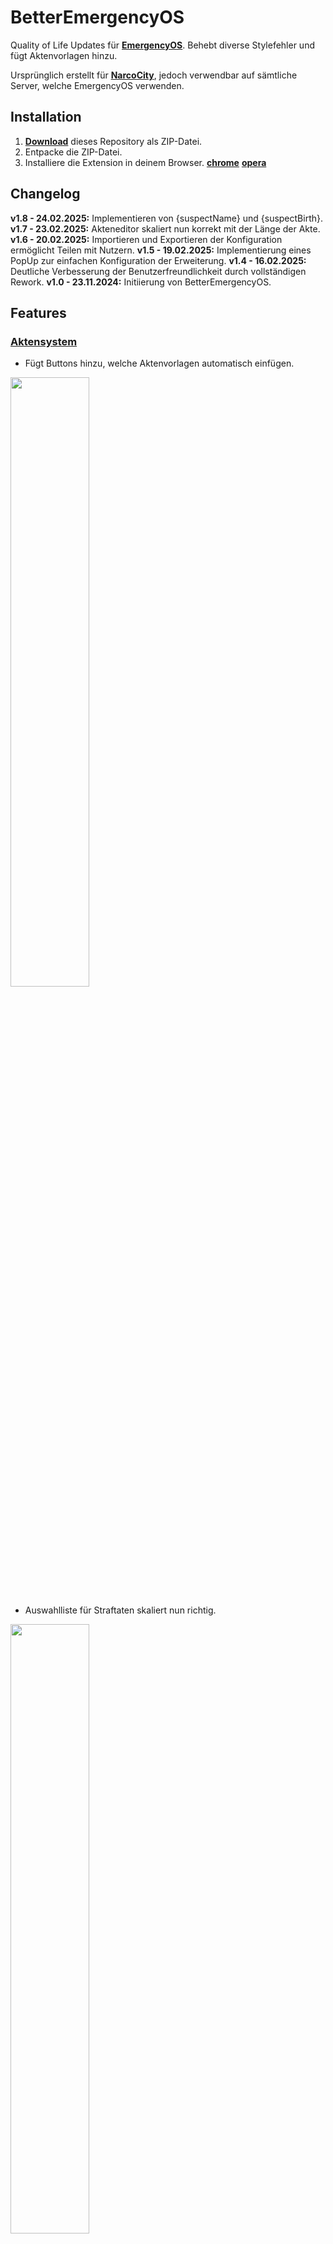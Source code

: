 # BetterEmergencyOS

Quality of Life Updates für [**EmergencyOS**](https://emergencyos.de). Behebt diverse Stylefehler und fügt Aktenvorlagen hinzu.

Ursprünglich erstellt für [**NarcoCity**](https://discord.gg/narcocity), jedoch verwendbar auf sämtliche Server, welche EmergencyOS verwenden. 

## Installation

1. **[Download](https://github.com/Just2Ez/emergencyos_addon/archive/refs/heads/main.zip)** dieses Repository als ZIP-Datei.
2. Entpacke die ZIP-Datei.
3. Installiere die Extension in deinem Browser. **[chrome](https://developer.chrome.com/docs/extensions/get-started/tutorial/hello-world?hl=de#load-unpacked)** **[opera](https://help.opera.com/en/extensions/testing/)**

## Changelog

**v1.8 - 24.02.2025:** Implementieren von {suspectName} und {suspectBirth}.
**v1.7 - 23.02.2025:** Akteneditor skaliert nun korrekt mit der Länge der Akte.
**v1.6 - 20.02.2025:** Importieren und Exportieren der Konfiguration ermöglicht Teilen mit Nutzern.
**v1.5 - 19.02.2025:** Implementierung eines PopUp zur einfachen Konfiguration der Erweiterung.
**v1.4 - 16.02.2025:** Deutliche Verbesserung der Benutzerfreundlichkeit durch vollständigen Rework.
**v1.0 - 23.11.2024:** Initiierung von BetterEmergencyOS.

## Features

### <ins>Aktensystem</ins>

- Fügt Buttons hinzu, welche Aktenvorlagen automatisch einfügen.

<img src="https://i.imgur.com/kv2zYb8.png" width="50%">

- Auswahlliste für Straftaten skaliert nun richtig.

<img src="https://i.imgur.com/vALoLWe.png" width="50%">

- Akteneditor skaliert nun korrekt mit der Länge der Akte.

<img src="https://i.imgur.com/W52tQri.png" width="50%">

### <ins>Ticketsystem</ins>

- Auswahlliste für Straftaten skaliert nun richtig.

<img src="https://i.imgur.com/zU00nKD.png" width="50%">

## Konfiguration

Die Konfiguration findet über das integrierte PopUp statt.

**1.  Das Menü öffnet sich durch einen Klick auf die Extension.**

<img src="https://i.imgur.com/t1LcaaV.png" width="20%">

***TIPP:*** *Das anpinnen der Erweiterung vereinfacht die Benutzung.*

<img src="https://i.imgur.com/aXKFtYy.png" width="20%">

**2. Das Menü ermöglicht diverse Anpassungen.**

<img src="https://i.imgur.com/VlFdJzk.png" width="50%">

### <ins>Akten</ins>
Aktenvorlagen können erstellt und anschließend als Vorlage abgespeichert werden.

**`buttonName`**: Der Name des Buttons. (Beispiel: *"FIB Schnellakte"*)

<img src="https://i.imgur.com/JIOaeMv.png" width="15%">

**`template`**: Die Vorlage, welche im Aktensystem kopiert wurde.

<img src="https://i.imgur.com/mUZwS8e.png" width="15%">

> [!NOTE]
> Weitere Aktenvorlagen können nach belieben erstellt werden und können sämtliche Parameter enthalten.

### <ins>Parameter</ins>
Parameter sind innerhalb der Aktenvorlagen (mehrfach) verwendbar und werden mit dem hinterlegten Wert ersetzt.

**`{dienstnummer}`**: Der Platzhalter für den Parameter. (Beispiel: *"Meine Dienstnummer ist {dienstnummer}."* -> *"Meine Dienstnummer ist FIB-XX."*)

Folgende Parameter sind dauerhaft verwendbar und werde automatisch aktualisiert:

- **`{datum}`**: Aktuelles Datum. Format: "DD.MM.YYYY".
- **`{zeit}`**: Aktuelle Uhrzeit. Format: "hh:mm".
- **`{suspectName}`**: Name des Tatverdächtigen. Format: "Vorname Nachname".
- **`{suspectBirth}`**:Geburtsdatum des Tatverdächtigen. Format: "DD.MM.YYYY".

> [!NOTE]
> Weitere Parameter können nach belieben erstellt werden und sind anschließend in den Aktenvorlagen verwendbar.

### <ins>Einstellungen</ins>

- **`Parameter aktiviert`**: Falls aktiviert, werden die Parameter in einer Aktenvorlage mit den oben hinterlegten Werten ersetzt. Hilfreich für das Erstellen von eigenen Aktenvorlagen.
- **`LOAD FROM INPUT`**: Lädt die darüber eingefügte Konfiguration. Ermöglicht das Laden einer Konfiguration eines anderen Nutzer.\
  (***ACHTUNG**: Ausschließlich über `EXPORT TO CLIPBOARD` exportierte Konfigurationen sind einfügbar.*)
- **`EXPORT TO CLIPBOARD`**: Kopiert die aktuell gespeicherte Konfiguration in die Zwischenablage. Ermöglicht das Teilen der Konfiguration mit anderen Nutzern.

## Contact

**Fehler entdeckt? Fehlende Features? Fragen?**

<ins>Discord</ins>: **`_just2ez`**
